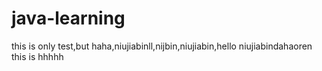 # java-learning

this is only test,but haha,niujiabinll,nijbin,niujiabin,hello
niujiabindahaoren
this is hhhhh